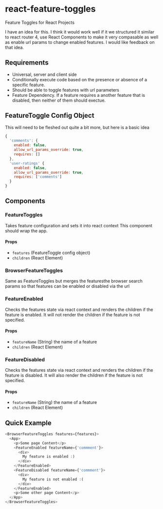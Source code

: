 # react-feature-toggles
Feature Toggles for React Projects

I have an idea for this. I think it would work well if it we structured it similar to react router 4, use React Components to make it very compasable as well as enable url params to change enabled features. I would like feedback on that idea.

## Requirements
* Universal, server and client side
* Conditionally execute code based on the presence or absence of a specific feature. 
* Should be able to toggle features with url parameters
* Feature Dependency. If a feature requires a another feature that is disabled, then neither of them should exectue.

## FeatureToggle Config Object
This will need to be fleshed out quite a bit more, but here is a basic idea
```javascript
{
  'comments': {
    enabled: false,
    allow_url_params_override: true,
    requires: []
  },
  'user-ratings' {
    enabled: false,
    allow_url_params_override: true,
    requires: ['comments']
  }
}
```

## Components

### FeatureToggles
Takes feature configuration and sets it into react context 
This component should wrap the app.

#### Props
* `features` (FeatureToggle config object)
* `children` (React Element)

### BrowserFeatureToggles
Same as FeatureToggles but merges the featuresthe browser search params so that features can be enabled or disabled via the url

### FeatureEnabled
Checks the features state via react context and renders the children if the feature is enabled. It will not render the children if the
feature is not specified.

#### Props
* `featureName` (String) the name of a feature
* `children` (React Element)

### FeatureDisabled
Checks the features state via react context and renders the children if the feature is disabled. It will also render the children if the feature is not specified.

#### Props
* `featureName` (String) the name of a feature
* `children` (React Element)

## Quick Example

```javascript
<BrowserFeatureToggles features={features}>
  <App>
    <p>Some page Content</p>
    <FeatureEnabled featureName={'commment'}>
      <div>
        My feature is enabled :)
      </div>
    </FeatureEnabled>
    <FeatureDisabled featureName={'commment'}>
      <div>
        My feature is not enabled :(
      </div>
    </FeatureEnabled>
    <p>Some other page Content</p>
  </App>
</BrowserFeatureToggles>
```